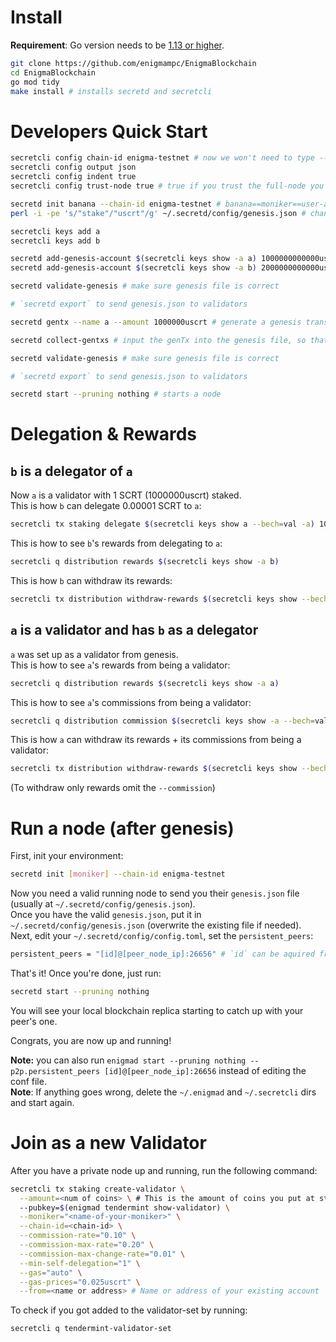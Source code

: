 # Install

**Requirement**: Go version needs to be [1.13 or higher](https://golang.org/dl/).

```bash
git clone https://github.com/enigmampc/EnigmaBlockchain
cd EnigmaBlockchain
go mod tidy
make install # installs secretd and secretcli
```

# Developers Quick Start

```bash
secretcli config chain-id enigma-testnet # now we won't need to type --chain-id enigma-testnet every time
secretcli config output json
secretcli config indent true
secretcli config trust-node true # true if you trust the full-node you are connecting to, false otherwise

secretd init banana --chain-id enigma-testnet # banana==moniker==user-agent of this node
perl -i -pe 's/"stake"/"uscrt"/g' ~/.secretd/config/genesis.json # change the default staking denom from stake to uscrt

secretcli keys add a
secretcli keys add b

secretd add-genesis-account $(secretcli keys show -a a) 1000000000000uscrt # 1 SCRT == 10^6 uSCRT
secretd add-genesis-account $(secretcli keys show -a b) 2000000000000uscrt # 1 SCRT == 10^6 uSCRT

secretd validate-genesis # make sure genesis file is correct

# `secretd export` to send genesis.json to validators

secretd gentx --name a --amount 1000000uscrt # generate a genesis transaction - this makes a a validator on genesis which stakes 1000000uscrt (1 SCRT)

secretd collect-gentxs # input the genTx into the genesis file, so that the chain is aware of the validators

secretd validate-genesis # make sure genesis file is correct

# `secretd export` to send genesis.json to validators

secretd start --pruning nothing # starts a node
```

# Delegation & Rewards

## `b` is a delegator of `a`

Now `a` is a validator with 1 SCRT (1000000uscrt) staked.  
This is how `b` can delegate 0.00001 SCRT to `a`:

```bash
secretcli tx staking delegate $(secretcli keys show a --bech=val -a) 10uscrt --from b
```

This is how to see `b`'s rewards from delegating to `a`:

```bash
secretcli q distribution rewards $(secretcli keys show -a b)
```

This is how `b` can withdraw its rewards:

```bash
secretcli tx distribution withdraw-rewards $(secretcli keys show --bech=val -a a) --from b
```

## `a` is a validator and has `b` as a delegator

`a` was set up as a validator from genesis.  
This is how to see `a`'s rewards from being a validator:

```bash
secretcli q distribution rewards $(secretcli keys show -a a)
```

This is how to see `a`'s commissions from being a validator:

```bash
secretcli q distribution commission $(secretcli keys show -a --bech=val a)
```

This is how `a` can withdraw its rewards + its commissions from being a validator:

```bash
secretcli tx distribution withdraw-rewards $(secretcli keys show --bech=val -a a) --from a --commission
```

(To withdraw only rewards omit the `--commission`)

# Run a node (after genesis)

First, init your environment:

```bash
secretd init [moniker] --chain-id enigma-testnet
```

Now you need a valid running node to send you their `genesis.json` file (usually at `~/.secretd/config/genesis.json`).  
Once you have the valid `genesis.json`, put it in `~/.secretd/config/genesis.json` (overwrite the existing file if needed).  
Next, edit your `~/.secretd/config/config.toml`, set the `persistent_peers`:

```bash
persistent_peers = "[id]@[peer_node_ip]:26656" # `id` can be aquired from your first peer by running `secretcli status`
```

That's it! Once you're done, just run:

```bash
secretd start --pruning nothing
```

You will see your local blockchain replica starting to catch up with your peer's one.

Congrats, you are now up and running!

**Note:** you can also run `enigmad start --pruning nothing --p2p.persistent_peers [id]@[peer_node_ip]:26656` instead of editing the conf file.  
**Note**: If anything goes wrong, delete the `~/.enigmad` and `~/.secretcli` dirs and start again.

# Join as a new Validator

After you have a private node up and running, run the following command:

```bash
secretcli tx staking create-validator \
  --amount=<num of coins> \ # This is the amount of coins you put at stake. i.e. 100000uscrt
  --pubkey=$(enigmad tendermint show-validator) \
  --moniker="<name-of-your-moniker>" \
  --chain-id=<chain-id> \
  --commission-rate="0.10" \
  --commission-max-rate="0.20" \
  --commission-max-change-rate="0.01" \
  --min-self-delegation="1" \
  --gas="auto" \
  --gas-prices="0.025uscrt" \
  --from=<name or address> # Name or address of your existing account
```

To check if you got added to the validator-set by running:

```bash
secretcli q tendermint-validator-set
```
